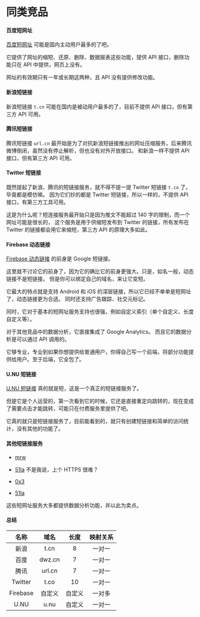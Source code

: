 # 同类竞品

#### 百度短网址
[百度短网址](https://dwz.cn/) 可能是国内主动用户最多的了吧。

它提供了网址的缩短、还原、删除、数据报表这些功能，提供 API 接口，删除功能只在 API 中提供，网页上没有。

网址的有效期只有一年或长期这两种，且 API 没有提供修改功能。


#### 新浪短链接

新浪短链接 `t.cn` 可能在国内是被动用户最多的了，目前不提供 API 接口，但有第三方 API 可用。

#### 腾讯短链接

腾讯短链接 `url.cn` 最开始是为了对抗新浪短链接推出的网址压缩服务，后来腾讯微博倒闭，虽然没有停止解析，但也没有对外开放接口。
和新浪一样不提供 API 接口，但有第三方 API 可用。

#### Twitter 短链接

既然提起了新浪、腾讯的短链接服务，就不得不提一提 Twitter 短链接 `t.co` 了，毕竟都是模仿嘛。
因为它们抄的都是 Twitter 短链接，所以一样的，不提供 API 接口，有第三方工具可用。

这是为什么呢？短连接服务最开始只是因为推文不能超过 140 字的限制，而一个网址可能是很长的，
这个服务是用于供缩短发布到 Twitter 的链接，所有发布在 Twitter 的链接都会用它来缩短，第三方 API 的原理大多如此。

#### Firebase 动态链接
[Firebase 动态链接](https://firebase.google.com/products/dynamic-links/) 的前身是 Google 短链接。

这里就不讨论它的前身了，因为它的确比它的前身更强大。只是，如名一般，动态链接不是短链接。
但是你可以绑定自己的域名，来让它变短。

它最大的特点就是支持 Android 和 iOS 的深层链接，所以它已经不单单是短网址了，动态链接更为合适。
同时还支持广告跟踪、社交元标记。

同时，它对于基本的短网址服务支持也很强，例如自定义索引（单个自定义、长度自定义等）。

对于其他竞品中的数据分析，它直接集成了 Google Analytics。
而且它的数据分析是可以通过 API 调用的。

它够专业，专业到如果你想提供给普通用户，你得自己写一个前端，将部分功能提供给用户。至于后端，它全包了。


#### U.NU 短链接
[U.NU 短链接](https://u.nu/) 真的就是短，这是一个真正的短链接服务了。

但是它是个人运营的，第一次看到它的时候，它还是直接重定向跳转的，现在变成了需要点击才能跳转，可能只在付费服务里提供了吧。

它真的就只是短链接服务了，目前能看到的，就只有创建短链接和简单的访问统计，没有其他的功能了。

#### 其他短链接服务
- [mrw](http://mrw.so/)
- [51la](http://suo.im)
不是我说，上个 HTTPS 很难？

- [0x3](https://0x3.me/) 
- [51la](https://dwz.51.la/) 

这些短网址服务大多都提供数据分析功能，并以此为卖点。

#### 总结

| 名称     | 域名   | 长度   | 映射关系 |
| :------: | :----: | :----: | :------: |
| 新浪     | t.cn   | 8      | 一对一   |
| 百度     | dwz.cn | 7      | 一对一   |
| 腾讯     | url.cn | 7      | 一对一   |
| Twitter  | t.co   | 10     | 一对一   |
| Firebase | 自定义 | 自定义 | 一对多   |
| U.NU     | u.nu   | 自定义 | 一对一   |

